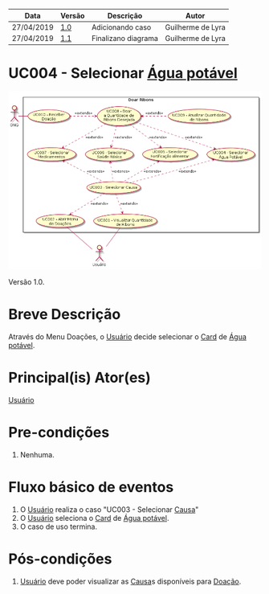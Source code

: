 | Data       | Versão  | Descrição       | Autor            |
| ---------- | ------- | --------------- | ---------------- |
| 27/04/2019 | [1.0](https://github.com/requisitos-2019-1/Ribon/commit/05339bf4c968ee9e9daebe6ffcdd1aa92436240d#diff-ac81a27718f356925f71e783026acf44) | Adicionando caso  | Guilherme de Lyra |
| 27/04/2019 | [1.1](https://github.com/requisitos-2019-1/Ribon/commit/6b1347bf4e0f5150c9028dd87ac3d11453156d2a#diff-ac81a27718f356925f71e783026acf44) | Finalizano diagrama | Guilherme de Lyra |

# UC004 - Selecionar [Água potável](https://github.com/requisitos-2019-1/Ribon/blob/master/Modelagem%20de%20Requisitos/Lexicos/Agua_potavel.md)

![diagrama](Doar_Ribons.png)

Versão 1.0.

# Breve Descrição
Através do Menu Doações, o [Usuário](https://github.com/requisitos-2019-1/Ribon/blob/master/Modelagem%20de%20Requisitos/Lexicos/Usuário.md) decide selecionar o [Card](https://github.com/requisitos-2019-1/Ribon/blob/master/Modelagem%20de%20Requisitos/Lexicos/Card.md) de [Água potável](https://github.com/requisitos-2019-1/Ribon/blob/master/Modelagem%20de%20Requisitos/Lexicos/Agua_potavel.md).

# Principal(is) Ator(es)
[Usuário](https://github.com/requisitos-2019-1/Ribon/blob/master/Modelagem%20de%20Requisitos/Lexicos/Usuário.md)

# Pre-condições
1. Nenhuma.

# Fluxo básico de eventos
1. O [Usuário](https://github.com/requisitos-2019-1/Ribon/blob/master/Modelagem%20de%20Requisitos/Lexicos/Usuário.md) realiza o caso "UC003 - Selecionar [Causa](https://github.com/requisitos-2019-1/Ribon/blob/master/Modelagem%20de%20Requisitos/Lexicos/Causa.md)"
1. O [Usuário](https://github.com/requisitos-2019-1/Ribon/blob/master/Modelagem%20de%20Requisitos/Lexicos/Usuário.md) seleciona o [Card](https://github.com/requisitos-2019-1/Ribon/blob/master/Modelagem%20de%20Requisitos/Lexicos/Card.md) de [Água potável](https://github.com/requisitos-2019-1/Ribon/blob/master/Modelagem%20de%20Requisitos/Lexicos/Agua_potavel.md).
1. O caso de uso termina.

# Pós-condições
1. [Usuário](https://github.com/requisitos-2019-1/Ribon/blob/master/Modelagem%20de%20Requisitos/Lexicos/Usuário.md) deve poder visualizar as [Causa](https://github.com/requisitos-2019-1/Ribon/blob/master/Modelagem%20de%20Requisitos/Lexicos/Causa.md)s disponíveis para [Doação](https://github.com/requisitos-2019-1/Ribon/blob/master/Modelagem%20de%20Requisitos/Lexicos/Doação.md).
